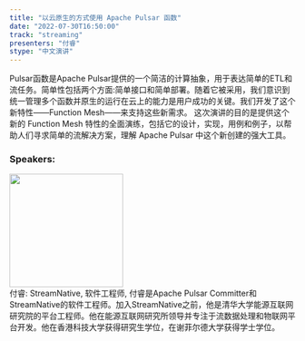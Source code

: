 ```yaml
---
title: "以云原生的方式使用 Apache Pulsar 函数"
date: "2022-07-30T16:50:00"
track: "streaming"
presenters: "付睿"
stype: "中文演讲"
---
```

Pulsar函数是Apache Pulsar提供的一个简洁的计算抽象，用于表达简单的ETL和流任务。简单性包括两个方面:简单接口和简单部署。随着它被采用，我们意识到统一管理多个函数并原生的运行在云上的能力是用户成功的关键。我们开发了这个新特性——Function Mesh——来支持这些新需求。
这次演讲的目的是提供这个新的 Function Mesh 特性的全面演练，包括它的设计，实现，用例和例子，以帮助人们寻求简单的流解决方案，理解 Apache Pulsar 中这个新创建的强大工具。
 ### Speakers: 
 <img src="images/speaker/1161.png" width="200" /><br>付睿: StreamNative, 软件工程师, 付睿是Apache Pulsar Committer和StreamNative的软件工程师。加入StreamNative之前，他是清华大学能源互联网研究院的平台工程师。他在能源互联网研究所领导并专注于流数据处理和物联网平台开发。他在香港科技大学获得研究生学位，在谢菲尔德大学获得学士学位。

 
